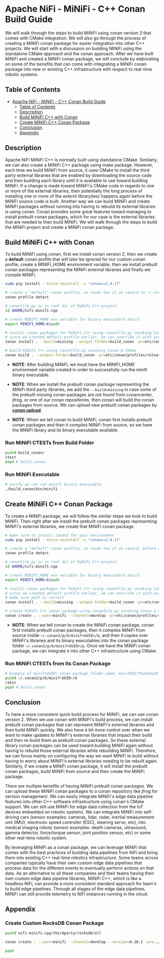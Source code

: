<!--
  Licensed to the Apache Software Foundation (ASF) under one or more
  contributor license agreements.  See the NOTICE file distributed with
  this work for additional information regarding copyright ownership.
  The ASF licenses this file to You under the Apache License, Version 2.0
  (the "License"); you may not use this file except in compliance with
  the License.  You may obtain a copy of the License at
      http://www.apache.org/licenses/LICENSE-2.0
  Unless required by applicable law or agreed to in writing, software
  distributed under the License is distributed on an "AS IS" BASIS,
  WITHOUT WARRANTIES OR CONDITIONS OF ANY KIND, either express or implied.
  See the License for the specific language governing permissions and
  limitations under the License.
-->

# Apache NiFi - MiNiFi - C++ Conan Build Guide

We will walk through the steps to build MiNiFi using conan version 2 that comes with CMake integration. We will also go through the process of creating a MiNiFi conan package for easier integration into other C++ projects. We will start with a discussion on building MiNiFi using the standalone CMake approach and the conan approach. After we have built MiNiFi and created a MiNiFi conan package, we will conclude by elaborating on some of the benefits that can come with integrating a MiNiFi conan package into new or existing C++ infrastructure with respect to real-time robotic systems.

## Table of Contents

- [Apache NiFi - MiNiFi - C++ Conan Build Guide](#apache-nifi---minifi---c---conan-build-guide)
  - [Table of Contents](#table-of-contents)
  - [Description](#description)
  - [Build MiNiFi C++ with Conan](#build-minifi-c---with-conan)
  - [Create MiNiFi C++ Conan Package](#create-minifi-c---conan-package)
  - [Conclusion](#conclusion)
  - [Appendix](#appendix)

## Description

Apache NiFi MiNiFi C++ is normally built using standalone CMake. Similarly, we can also create a MiNiFi C++ package using make package. However, each time we build MiNiFi from
source, it uses CMake to install the third party external libraries that are enabled by downloading the source code and then building each library until it is available to use toward building MiNiFi. If a change is made toward MiNiFi's CMake code in regards to one or more of the external libraries, then potentially the long process of installing one or more of the externl library(ies) happens again before the MiNiFi source code is built. Another way we can build MiNiFi and create MiNiFi packages without running into having to rebuild its external libraries is using conan. Conan provides some great features toward managing to install prebuilt conan packages, which for our case is the external libraries that are needed to then build MiNiFi. We will walk through the steps to build the MiNiFi project and create a MiNiFi conan package.

## Build MiNiFi C++ with Conan

To build MiNiFi using conan, first we install conan version 2, then we create a **default** conan profile that will later be ignored for our custom conan profile, create a MINIFI_HOME environment variable, then we install prebuilt conan packages representing the MiNiFi external libraries and finally we compile MiNiFi.

~~~bash
sudo pip install --force-reinstall -v "conan==2.0.17"

# create a "default" conan profile, so conan has it on record in ~/.conan2/, before using your own custom profile.
conan profile detect

# conanfile.py is in root dir of MiNiFi C++ project
cd $HOME/nifi-minifi-cpp

# create MINIFI_HOME env variable for binary executable minifi
export MINIFI_HOME=$(pwd)

# install conan packages for MiNiFi C++ using conanfile.py invoking Conan
# since we created default profile earlier, we can override it with our own minifi profile
conan install . --build=missing --output-folder=build_conan -pr=etc/conan/profiles/release-linux

# build MiNiFi C++ using conanfile.py invoking Conan & CMake
conan build . --output-folder=build_conan -pr=etc/conan/profiles/release-linux
~~~

- **NOTE**: After building MiNiFi, we must have the MINIFI_HOME environment variable created in order to successfully run the minifi binary executable.

- **NOTE**: When we install the prebuilt conan package representing the MiNiFi third party libraries, we add the `--build=missing` in case some of the prebuilt missing conan packages are not found from conancenter, jfrog, or one of our conan repositories, then conan will build the conan packages from source. We can upload new prebuilt conan packages by **[conan upload](https://docs.conan.io/2/reference/commands/upload.html)**.

- **NOTE**: When we tell conan to build MiNiFi, conan first installs prebuilt conan packages and then it compiles MiNiFi from source, so we have the MiNiFi library and its binary executable available.

### Run MiNiFi CTESTs from Build Folder

~~~bash
pushd build_conan/
ctest
popd # build_conan/
~~~

### Run MiNiFi Executable

~~~bash
# verify we can run minifi binary executable
./build_conan/bin/minifi
~~~

## Create MiNiFi C++ Conan Package

To create a MiNiFi package, we will follow the similar steps we took to build MiNiFi. Then right after we install the prebuilt conan packages representing MiNiFi's external libraries, we create that MiNiFi conan package.

~~~bash
# make sure to install conan2 for your environment
sudo pip install --force-reinstall -v "conan==2.0.17"

# create a "default" conan profile, so conan has it on record, before using your own custom profile. Gets created in ~/.conan2/
conan profile detect

# conanfile.py is in root dir of MiNiFi C++ project
cd $HOME/nifi-minifi-cpp

# create MINIFI_HOME env variable for binary executable minifi
export MINIFI_HOME=$(pwd)

# install conan packages for MiNiFi C++ using conanfile.py invoking Conan
# since we created default profile earlier, we can override it with our own minifi profile
# make sure path is correct
conan install . --build=missing --output-folder=build_conan -pr=etc/conan/profiles/release-linux

# create MiNiFi C++ conan package using conanfile.py invoking Conan & CMake
conan create . --user=minifi --channel=develop -pr=etc/conan/profiles/release-linux
~~~

- **NOTE**: When we tell conan to create the MiNiFi conan package, conan first installs prebuilt conan packages, then it compiles MiNiFi from source inside `~/.conan2/p/b/minif<UUID>/b`, and then it copies over MiNiFi's libraries and its binary executables into the conan package folder `~/.conan2/p/b/minif<UUID>/p`. Once we have the MiNiFi conan package, we can integrate it into other C++ infrastructure using CMake.

### Run MiNiFi CTESTs from Its Conan Package

~~~bash
# Example of minif<UUID> conan package folder name: minifbd17f6a02da35
pushd ~/.conan2/p/b/minif<UUID>/b
ctest
popd # build_conan/
~~~

## Conclusion

To have a more consistent quick build process for MiNiFi, we can use conan version 2. When we use conan with MiNiFi's build process, we can install prebuilt conan packages that can represent MiNiFi's external libraries and then build MiNiFi quickly. We also have a bit more control over when we want to make updates to MiNiFi's external libraries that impact their build and then re-build them as prebuilt conan packages. So these external library conan packages can be used toward building MiNiFi again without having to rebuild those external libraries while rebuilding MiNiFi. Therefore, we can focus mainly on configuring the way we want MiNiFi to build without having to worry about MiNiFi's external libraries needing to be rebuilt again. Similarly, if we create a MiNiFi conan package, it will install the prebuilt conan packages, build MiNiFi from source and then create the MiNiFi package.

There are multiple benefits of having MiNiFi prebuilt conan packages. We can upload these MiNiFi conan packages to a conan repository like jfrog for version management. We can easily integrate MiNiFi's edge data pipeline features into other C++ software infrastructure using conan's CMake support. We can still use MiNiFi for edge data collection from the IoT devices embedded on robotic systems. We can integrate MiNiFi into self-driving cars (sensor examples: cameras, lidar, radar, inertial measurement unit (IMU), electronic speed controller (ESC), steering servo, etc), into medical imaging robots (sensor examples: depth cameras, ultrasound, gamma detector, force/torque sensor, joint position sensor, etc) or some other real-time robotic system.

By leveraging MiNiFi as a conan package, we can leverage MiNiFi that comes with the best practices of building data pipelines from NiFi and bring them into existing C++ real-time robotics infrastructure. Some teams across companies typically have their own custom edge data pipelines that process data for the different events to eventually perform actions on that data. As an alternative to all these companies and their teams having their own custom edge data pipeline libraries, MiNiFi C++, which is like a headless NiFi, can provide a more consistent standard approach for team's to build edge pipelines. Through all stages of the edge data pipelines, MiNiFi can still provide telemetry to NiFi instances running in the cloud.

## Appendix

### Create Custom RocksDB Conan Package

~~~bash
pushd nifi-minifi-cpp/thirdparty/rocksdb/all

conan create . --user=minifi --channel=develop --version=8.10.2 -pr=../../../etc/conan/profiles/release-linux

popd
~~~
